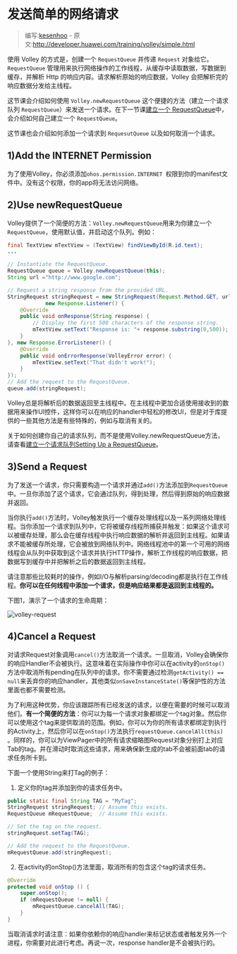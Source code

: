 # 发送简单的网络请求

> 编写:[kesenhoo](https://github.com/kesenhoo) - 原文:<http://developer.huawei.com/training/volley/simple.html>

使用 Volley 的方式是，创建一个 `RequestQueue` 并传递 `Request` 对象给它。`RequestQueue` 管理用来执行网络操作的工作线程，从缓存中读取数据，写数据到缓存，并解析 Http 的响应内容。请求解析原始的响应数据，Volley 会把解析完的响应数据分发给主线程。

这节课会介绍如何使用 `Volley.newRequestQueue` 这个便捷的方法（建立一个请求队列 `RequestQueue`）来发送一个请求。在下一节课[建立一个 RequestQueue](request-queue.html)中，会介绍如何自己建立一个 `RequestQueue`。

这节课也会介绍如何添加一个请求到 `RequesutQueue` 以及如何取消一个请求。

## 1)Add the INTERNET Permission

为了使用Volley，你必须添加`ohos.permission.INTERNET `权限到你的manifest文件中。没有这个权限，你的app将无法访问网络。

## 2)Use newRequestQueue

Volley提供了一个简便的方法：`Volley.newRequestQueue`用来为你建立一个`RequestQueue`，使用默认值，并启动这个队列。例如：

```java
final TextView mTextView = (TextView) findViewById(R.id.text);
...

// Instantiate the RequestQueue.
RequestQueue queue = Volley.newRequestQueue(this);
String url ="http://www.google.com";

// Request a string response from the provided URL.
StringRequest stringRequest = new StringRequest(Request.Method.GET, url,
            new Response.Listener() {
    @Override
    public void onResponse(String response) {
        // Display the first 500 characters of the response string.
        mTextView.setText("Response is: "+ response.substring(0,500));
    }
}, new Response.ErrorListener() {
    @Override
    public void onErrorResponse(VolleyError error) {
        mTextView.setText("That didn't work!");
    }
});
// Add the request to the RequestQueue.
queue.add(stringRequest);
```

Volley总是将解析后的数据返回至主线程中。在主线程中更加合适使用接收到的数据用来操作UI控件，这样你可以在响应的handler中轻松的修改UI，但是对于库提供的一些其他方法是有些特殊的，例如与取消有关的。

关于如何创建你自己的请求队列，而不是使用Volley.newRequestQueue方法，请查看[建立一个请求队列Setting Up a RequestQueue](request-queue.html)。

## 3)Send a Request

为了发送一个请求，你只需要构造一个请求并通过`add()`方法添加到`RequestQueue`中。一旦你添加了这个请求，它会通过队列，得到处理，然后得到原始的响应数据并返回。

当你执行`add()`方法时，Volley触发执行一个缓存处理线程以及一系列网络处理线程。当你添加一个请求到队列中，它将被缓存线程所捕获并触发：如果这个请求可以被缓存处理，那么会在缓存线程中执行响应数据的解析并返回到主线程。如果请求不能被缓存所处理，它会被放到网络队列中。网络线程池中的第一个可用的网络线程会从队列中获取到这个请求并执行HTTP操作，解析工作线程的响应数据，把数据写到缓存中并把解析之后的数据返回到主线程。

请注意那些比较耗时的操作，例如I/O与解析parsing/decoding都是执行在工作线程。**你可以在任何线程中添加一个请求，但是响应结果都是返回到主线程的。**

下图1，演示了一个请求的生命周期：

![volley-request](volley-request.png)

## 4)Cancel a Request

对请求Request对象调用`cancel()`方法取消一个请求。一旦取消，Volley会确保你的响应Handler不会被执行。这意味着在实际操作中你可以在activity的`onStop()`方法中取消所有pending在队列中的请求。你不需要通过检测`getActivity() == null`来丢弃你的响应handler，其他类似`onSaveInstanceState()`等保护性的方法里面也都不需要检测。

为了利用这种优势，你应该跟踪所有已经发送的请求，以便在需要的时候可以取消他们。**有一个简便的方法**：你可以为每一个请求对象都绑定一个tag对象。然后你可以使用这个tag来提供取消的范围。例如，你可以为你的所有请求都绑定到执行的Activity上，然后你可以在`onStop()`方法执行`requestQueue.cancelAll(this)` 。同样的，你可以为ViewPager中的所有请求缩略图Request对象分别打上对应Tab的tag。并在滑动时取消这些请求，用来确保新生成的tab不会被前面tab的请求任务所卡到。

下面一个使用String来打Tag的例子：

1. 定义你的tag并添加到你的请求任务中。

```java
public static final String TAG = "MyTag";
StringRequest stringRequest; // Assume this exists.
RequestQueue mRequestQueue;  // Assume this exists.

// Set the tag on the request.
stringRequest.setTag(TAG);

// Add the request to the RequestQueue.
mRequestQueue.add(stringRequest);
```

2. 在activity的onStop()方法里面，取消所有的包含这个tag的请求任务。

```java
@Override
protected void onStop () {
    super.onStop();
    if (mRequestQueue != null) {
        mRequestQueue.cancelAll(TAG);
    }
}
```

当取消请求时请注意：如果你依赖你的响应handler来标记状态或者触发另外一个进程，你需要对此进行考虑。再说一次，response handler是不会被执行的。


